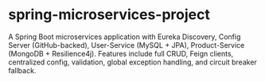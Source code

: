 # spring-microservices-project
A Spring Boot microservices application with Eureka Discovery, Config Server (GitHub-backed), User-Service (MySQL + JPA), Product-Service (MongoDB + Resilience4j). Features include full CRUD, Feign clients, centralized config, validation, global exception handling, and circuit breaker fallback.
